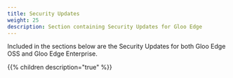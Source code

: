 ```yaml
---
title: Security Updates
weight: 25
description: Section containing Security Updates for Gloo Edge
---
```


Included in the sections below are the Security Updates for both Gloo Edge OSS and Gloo Edge Enterprise.

{{% children description="true" %}}

